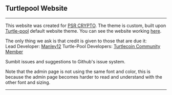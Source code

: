 ## Turtlepool Website
***
This website was created for [PSR CRYPTO](http://psrcrypto.com).
The theme is custom, built upon [Turtle-pool](http://github.com/turtlecoin/turtle-pool) default website theme.
You can see the website working [here](http://turtle.psrcrypto.com).

The only thing we ask is that credit is given to those that are due it:  
Lead Developer: [Manley12](https://github.com/Manley12)
Turtle-Pool Developers: [Turtlecoin Community Member](https://github.com/turtlecoin/turtle-pool)

Sumbit issues and suggestions to Github's issue system.

Note that the admin page is not using the same font and color, this is because the admin page becomes harder to read and understand with the other font and sizing. 
***
